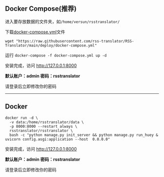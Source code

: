 ## Docker Compose(推荐)

进入要存放数据的文件夹，如`/home/versun/rsstranslator/`

下载[docker-compose.yml](deploy/docker-compose.yml)文件

`wget "https://raw.githubusercontent.com/rss-translator/RSS-Translator/main/deploy/docker-compose.yml"`

运行 `docker-compose -f docker-compose.yml up -d`

安装完成，访问 http://127.0.0.1:8000

**默认账户：admin 密码：rsstranslator**

请登录后立即修改你的密码

---

## Docker

```
docker run -d \
  -v data:/home/rsstranslator/data \
  -p 8000:8000 --restart always \
  rsstranslator/rsstranslator \
  bash -c "python manage.py init_server && python manage.py run_huey & uvicorn config.asgi:application --host  0.0.0.0"
```

安装完成，访问 http://127.0.0.1:8000

**默认账户：admin 密码：rsstranslator**

请登录后立即修改你的密码
